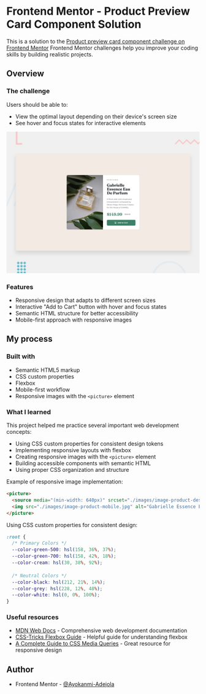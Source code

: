 # Frontend Mentor - Product Preview Card Component Solution

This is a solution to the [Product preview card component challenge on Frontend Mentor](https://www.frontendmentor.io/challenges/product-preview-card-component-GO7UmttRfa) Frontend Mentor challenges help you improve your coding skills by building realistic projects.

## Overview

### The challenge

Users should be able to:

- View the optimal layout depending on their device's screen size
- See hover and focus states for interactive elements

![Design preview for the Product preview card component coding challenge](./design/desktop-preview.jpg)

### Features

- Responsive design that adapts to different screen sizes
- Interactive "Add to Cart" button with hover and focus states
- Semantic HTML structure for better accessibility
- Mobile-first approach with responsive images

## My process

### Built with

- Semantic HTML5 markup
- CSS custom properties
- Flexbox
- Mobile-first workflow
- Responsive images with the `<picture>` element

### What I learned

This project helped me practice several important web development concepts:

- Using CSS custom properties for consistent design tokens
- Implementing responsive layouts with flexbox
- Creating responsive images with the `<picture>` element
- Building accessible components with semantic HTML
- Using proper CSS organization and structure

Example of responsive image implementation:

```html
<picture>
  <source media="(min-width: 640px)" srcset="./images/image-product-desktop.jpg">
  <img src="./images/image-product-mobile.jpg" alt="Gabrielle Essence Eau De Parfum bottle lying flat with green leaves around it">
</picture>
```

Using CSS custom properties for consistent design:

```css
:root {
  /* Primary Colors */
  --color-green-500: hsl(158, 36%, 37%);
  --color-green-700: hsl(158, 42%, 18%);
  --color-cream: hsl(30, 38%, 92%);

  /* Neutral Colors */
  --color-black: hsl(212, 21%, 14%);
  --color-grey: hsl(228, 12%, 48%);
  --color-white: hsl(0, 0%, 100%);
}
```

### Useful resources

- [MDN Web Docs](https://developer.mozilla.org/en-US/) - Comprehensive web development documentation
- [CSS-Tricks Flexbox Guide](https://css-tricks.com/snippets/css/a-guide-to-flexbox/) - Helpful guide for understanding flexbox
- [A Complete Guide to CSS Media Queries](https://css-tricks.com/a-complete-guide-to-css-media-queries/) - Great resource for responsive design

## Author

- Frontend Mentor - [@Ayokanmi-Adejola](https://www.frontendmentor.io/profile/Ayokanmi-Adejola)
